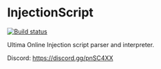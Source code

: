# InjectionScript

[![Build status](https://ci.appveyor.com/api/projects/status/v056lra6hf29hl5e/branch/master?svg=true)](https://ci.appveyor.com/project/JakubLinhart/injectionscript/branch/master)


Ultima Online Injection script parser and interpreter.

Discord: <https://discord.gg/pnSC4XX>
